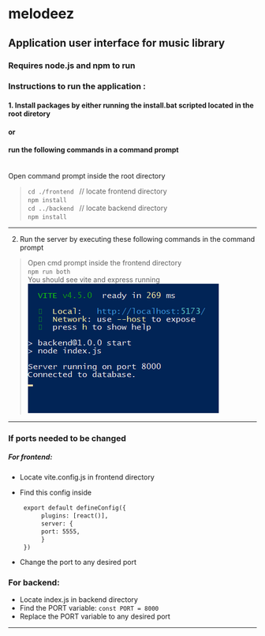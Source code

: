 # melodeez
## Application user interface for music library <br>
### Requires node.js and npm to run <br>
### Instructions to run the application :
#### 1. Install packages by either running the install.bat scripted located in the root diretory  <br> 
#### or <br> 
#### run the following commands in a command prompt<br><br>
Open command prompt inside the root directory<br>
> ```cd ./frontend ``` // locate frontend directory<br>
> ```npm install ``` <br>
> ```cd ../backend ``` // locate backend directory<br>
> ```npm install ``` <br>
---
2. Run the server by executing these following commands in the command prompt
> Open cmd prompt inside the frontend directory<br>
> ```npm run both``` <br>
> You should see vite and express running <br>
> ![img.png](resources/img.png)<br>
---

### If ports needed to be changed
##### For frontend:
- Locate vite.config.js in frontend directory
- Find this config inside

       export default defineConfig({
            plugins: [react()],
            server: {
            port: 5555,
            }
       })
- Change the port to any desired port
### For backend:
- Locate index.js in backend directory 
- Find the PORT variable: ```const PORT = 8000```
- Replace the PORT variable to any desired port


---

